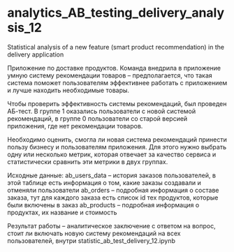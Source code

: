 # analytics_AB_testing_delivery_analysis_12
Statistical analysis of a new feature (smart product recommendation) in the delivery application

Приложение по доставке продуктов. Команда внедрила в приложение умную систему рекомендации товаров – предполагается, что такая система поможет пользователям эффективнее работать с приложением и лучше находить необходимые товары.

Чтобы проверить эффективность системы рекомендаций, был проведен АБ-тест. В группе 1 оказались пользователи с новой системой рекомендаций, в группе 0 пользователи со старой версией приложения, где нет рекомендации товаров.

Необходимо оценить, смогла ли новая система рекомендаций принести пользу бизнесу и пользователям приложения. Для этого нужно выбрать одну или несколько метрик, которая отвечает за качество сервиса и статистически сравнить эти метрики в двух группах.

Исходные данные:
ab_users_data – история заказов пользователей, в этой таблице есть информация о том, какие заказы создавали и отменяли пользователи
ab_orders – подробная информация о составе заказа, тут для каждого заказа есть список id тех продуктов, которые были включены в заказ
ab_products – подробная информация о продуктах, их название и стоимость

Результат работы – аналитическое заключение с ответом на вопрос, стоит ли включать новую систему рекомендаций на всех пользователей,
внутри statistic_ab_test_delivery_12.ipynb
